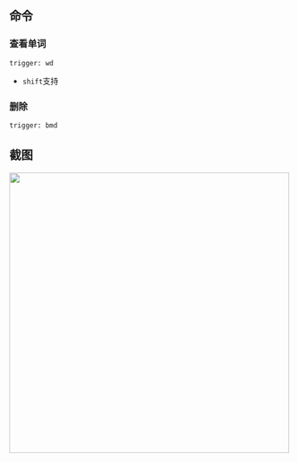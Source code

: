 ## 命令
### 查看单词
`trigger: wd`    
- `shift`支持

### 删除
`trigger: bmd`

## 截图
<img src="https://i.imgur.com/MNMKUyV.png" width="500">
